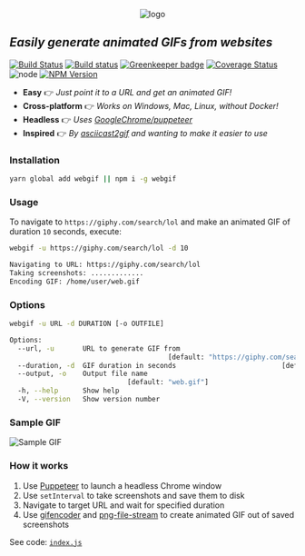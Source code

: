 <p align="center"><img alt="logo" src="https://rawgit.com/anishkny/webgif/master/logo.svg"></p>

## *Easily generate animated GIFs from websites*

[![Build Status](https://travis-ci.org/anishkny/webgif.svg?branch=master)](https://travis-ci.org/anishkny/webgif)
[![Build status](https://ci.appveyor.com/api/projects/status/ji5c66ex9ifog9hk/branch/master?svg=true)](https://ci.appveyor.com/project/anishkny/webgif/branch/master)
[![Greenkeeper badge](https://badges.greenkeeper.io/anishkny/webgif.svg)](https://greenkeeper.io/)
[![Coverage Status](https://coveralls.io/repos/github/anishkny/webgif/badge.svg)](https://coveralls.io/github/anishkny/webgif)
![node](https://img.shields.io/node/v/webgif.svg)
[![NPM Version](https://img.shields.io/npm/v/webgif.svg)](https://www.npmjs.com/package/webgif)

* **Easy**            👉  *Just point it to a URL and get an animated GIF!*
* **Cross-platform**  👉  *Works on Windows, Mac, Linux, without Docker!*
* **Headless**        👉  *Uses [GoogleChrome/puppeteer](https://github.com/GoogleChrome/puppeteer)*
* **Inspired**        👉  *By [asciicast2gif](https://github.com/asciinema/asciicast2gif) and wanting to make it easier to use*

### Installation
```bash
yarn global add webgif || npm i -g webgif
```

### Usage

To navigate to `https://giphy.com/search/lol` and make an animated GIF of duration `10` seconds, execute:

```bash
webgif -u https://giphy.com/search/lol -d 10

Navigating to URL: https://giphy.com/search/lol
Taking screenshots: .............
Encoding GIF: /home/user/web.gif
```

### Options

```bash
webgif -u URL -d DURATION [-o OUTFILE]

Options:
  --url, -u       URL to generate GIF from
                                       [default: "https://giphy.com/search/lol"]
  --duration, -d  GIF duration in seconds                          [default: 10]
  --output, -o    Output file name
                             [default: "web.gif"]
  -h, --help      Show help                                            [boolean]
  -V, --version   Show version number                                  [boolean]
```

### Sample GIF

![Sample GIF](https://storage.googleapis.com/webgif/web.gif)

### How it works

1. Use [Puppeteer](https://github.com/GoogleChrome/puppeteer) to launch a headless Chrome window
1. Use `setInterval` to take screenshots and save them to disk
1. Navigate to target URL and wait for specified duration
1. Use [gifencoder](https://github.com/eugeneware/gifencoder) and [png-file-stream](https://github.com/eugeneware/png-file-stream) to create animated GIF out of saved screenshots

See code: [`index.js`](https://github.com/anishkny/webgif/blob/master/index.js)
